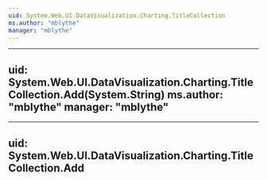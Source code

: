 ```yaml
---
uid: System.Web.UI.DataVisualization.Charting.TitleCollection
ms.author: "mblythe"
manager: "mblythe"
---
```


---
uid: System.Web.UI.DataVisualization.Charting.TitleCollection.Add(System.String)
ms.author: "mblythe"
manager: "mblythe"
---

---
uid: System.Web.UI.DataVisualization.Charting.TitleCollection.Add
---
